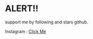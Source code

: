 # ALERT!!
support me by following and stars github.
<p>Instagram : <td><a target="_blank" href="https://www.instagram.com/ragil_iygd77">Click Me</a></td></p>

